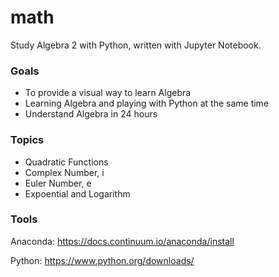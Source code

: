 # math
Study Algebra 2 with Python, written with Jupyter Notebook.

### Goals
- To provide a visual way to learn Algebra
- Learning Algebra and playing with Python at the same time
- Understand Algebra in 24 hours

### Topics
- Quadratic Functions
- Complex Number, i
- Euler Number, e
- Expoential and Logarithm


### Tools

Anaconda:
https://docs.continuum.io/anaconda/install

Python:
https://www.python.org/downloads/
